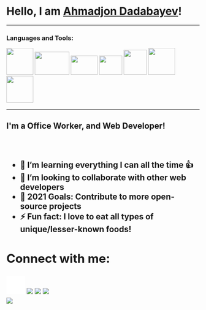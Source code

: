 <h1>Hello, I am <a href="https://dadabayev.uz" target="_blank">Ahmadjon Dadabayev</a>!</h1>
<hr>	
<h3>Languages and Tools:</h3>
<div style="displey: flex">
<img src="https://cdn-icons-png.flaticon.com/128/5968/5968332.png" width="70px" height="70px">  <img src="https://cdn.icon-icons.com/icons2/2699/PNG/512/laravel_logo_icon_170314.png" width="90px" height="60px">  <img src="https://cdn-icons-png.flaticon.com/512/5968/5968313.png" width="70px" height="50px">  <img src="https://cdn-icons-png.flaticon.com/512/3094/3094453.png" width="60px" height="50px">  <img src="https://cdn-icons-png.flaticon.com/512/25/25719.png" width="60px" height="65px">  <img src="https://cdn-icons-png.flaticon.com/512/733/733609.png" width="70px" height="70px">  <img src="https://cdn-icons-png.flaticon.com/512/136/136443.png" width="70px" height="70px" >
</div>
<hr>
<h2>I'm a Office Worker, and Web Developer!<h2>
<br>
  <ul style="font-size="16px">
    <li>🌱 I’m learning everything I can all the time 👍</li>
    <li>👯 I’m looking to collaborate with other web developers</li>
    <li>🥅 2021 Goals: Contribute to more open-source projects</li>
    <li>⚡ Fun fact: I love to eat all types of unique/lesser-known foods!</li>
      
  </ul>
<div style="displey: flex">
<h2>Connect with me:</h2>   

<img src="https://raw.githubusercontent.com/codeSTACKr/codeSTACKr/master/img/globe-dark.svg" style="displey: flex">
<img src="https://cdn-icons-png.flaticon.com/512/174/174855.png" width="23px">   
<img src="https://cdn-icons-png.flaticon.com/512/2111/2111646.png" width="23px">                                                                                         <img src="https://cdn-icons-png.flaticon.com/512/174/174848.png" width="23px">  
                                                                                                </div>
<img src="https://github-readme-stats.vercel.app/api/top-langs/?username=Akhmadjonuz&show_icons=true&theme=radical">


